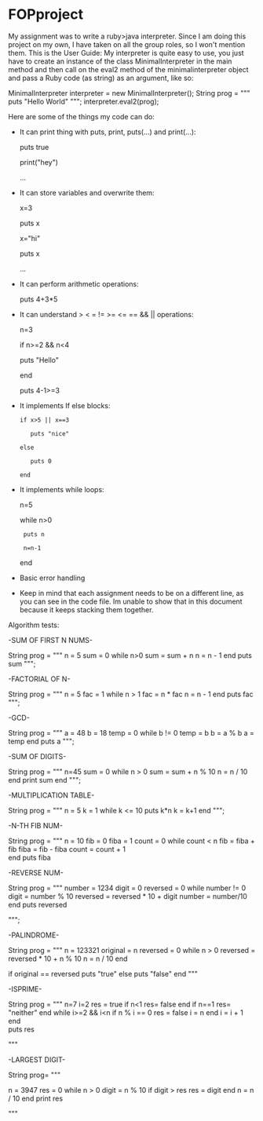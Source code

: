 # FOPproject
My assignment was to write a ruby>java interpreter.
Since I am doing this project on my own, I have taken on all the group roles, so I won't mention them.
This is the User Guide:
My interpreter is quite easy to use, you just have to create an instance of the class MinimalInterpreter in the main method and then call on the eval2 method of the minimalinterpreter object and pass a Ruby code (as string) as an argument, like so:

MinimalInterpreter interpreter = new MinimalInterpreter();
String prog = """
           puts "Hello World"
              """;
interpreter.eval2(prog);

Here are some of the things my code can do:
   * It can print thing with puts, print, puts(...) and print(...):
     
      puts true
     
      print("hey")
     
      ...
   * It can store variables and overwrite them:
      
     x=3
     
     puts x
     
      x="hi"
     
     puts x
     
     ...
   * It can perform arithmetic operations:
      
     puts 4+3*5
     
   * It can understand > < = != >= <= == && || operations:
     
     n=3
     
     if n>=2 && n<4
     
       puts "Hello"
     
     end

     puts 4-1>=3
     
   * It implements If else blocks:
     
         if x>5 || x==3
     
            puts "nice"
     
         else
     
            puts 0
     
         end
   * It implements while loops:
     
       n=5
     
       while n>0
     
          puts n
     
          n=n-1
     
       end
     
   * Basic error handling
   * Keep in mind that each assignment needs to be on a different line, as you can see in the code file. Im unable to show that in this document because it keeps stacking them together.

Algorithm tests:

-SUM OF FIRST N NUMS-

  String prog = """
          n = 5
          sum = 0
         while n>0
          sum = sum + n
          n = n - 1
         end
         puts sum
          """;

-FACTORIAL OF N-

String prog = """
          n = 5
          fac = 1
         while n > 1
          fac = n * fac
          n = n - 1
         end
         puts fac
         """;

-GCD-

 String prog = """ 
           a = 48
           b = 18
           temp = 0
         while b != 0
          temp = b
          b = a % b
          a = temp
         end
          puts a
          """;
          
-SUM OF DIGITS-

String prog = """
n=45
sum = 0
  while n > 0
    sum = sum + n % 10
    n = n / 10
  end
  print sum
end
""";

-MULTIPLICATION TABLE-

 String prog = """
          n = 5
          k = 1
         while k <= 10
          puts k*n
          k = k+1
         end
          """;

-N-TH FIB NUM-

String prog = """
n = 10
fib = 0
fiba = 1
count = 0 
while count < n
  fib = fiba + fib 
  fiba = fib - fiba 
  count = count + 1  
end
puts fiba

-REVERSE NUM-

String prog = """
number = 1234
digit = 0
reversed = 0
while number != 0
  digit = number % 10 
  reversed = reversed * 10 + digit 
  number = number/10
end
puts reversed

""";

-PALINDROME-

String prog = """
 n = 123321
 original = n
  reversed = 0
  while n > 0
    reversed = reversed * 10 + n % 10
    n = n / 10
  end
  
  if original == reversed 
   puts "true"
  else
   puts "false"
  end
"""

-ISPRIME-

String prog = """
     n=7
     i=2
     res = true
     if n<1
     res= false
     end
     if n==1
     res= "neither"
     end
     while i>=2 && i<n 
       if n % i == 0
         res = false
         i = n
       end
        i = i + 1
     end     
puts res

"""

-LARGEST DIGIT-

String prog= """

n = 3947
res = 0
while n > 0
  digit = n % 10
  if digit > res
    res = digit
  end
  n = n / 10
end
print res

"""


    
